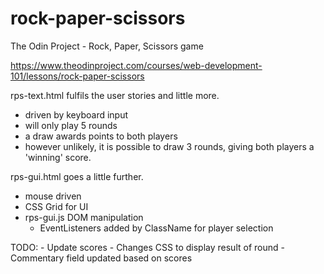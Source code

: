 # rock-paper-scissors
The Odin Project - Rock, Paper, Scissors game

https://www.theodinproject.com/courses/web-development-101/lessons/rock-paper-scissors

rps-text.html fulfils the user stories and little more.
  - driven by keyboard input
  - will only play 5 rounds
  - a draw awards points to both players
  - however unlikely, it is possible to draw 3 rounds, giving both players a 'winning' score.

rps-gui.html goes a little further.
  - mouse driven
  - CSS Grid for UI
  - rps-gui.js DOM manipulation
    - EventListeners added by ClassName for player selection

TODO:   - Update scores
        - Changes CSS to display result of round
        - Commentary field updated based on scores